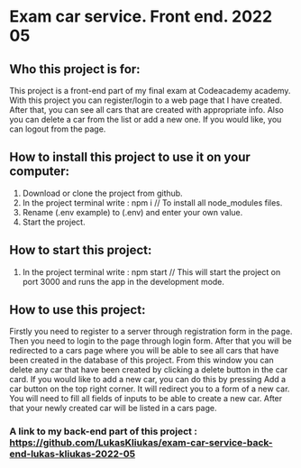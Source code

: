 # Exam car service. Front end. 2022 05

## Who this project is for:

This project is a front-end part of my final exam at Codeacademy academy. With this project you can register/login to a web page that I have created. After that, you can see all cars that are created with appropriate info. Also you can delete a car from the list or add a new one. If you would like, you can logout from the page.

## How to install this project to use it on your computer:

1. Download or clone the project from github.
2. In the project terminal write : npm i
   // To install all node_modules files.
3. Rename (.env example) to (.env) and enter your own value.
4. Start the project.

## How to start this project:

1. In the project terminal write : npm start
   // This will start the project on port 3000 and runs the app in the development mode.

## How to use this project:

Firstly you need to register to a server through registration form in the page. Then you need to login to the page through login form. After that you will be redirected to a cars page where you will be able to see all cars that have been created in the database of this project. From this window you can delete any car that have been created by clicking a delete button in the car card. If you would like to add a new car, you can do this by pressing Add a car button on the top right corner. It will redirect you to a form of a new car. You will need to fill all fields of inputs to be able to create a new car. After that your newly created car will be listed in a cars page.

### A link to my back-end part of this project : https://github.com/LukasKliukas/exam-car-service-back-end-lukas-kliukas-2022-05
